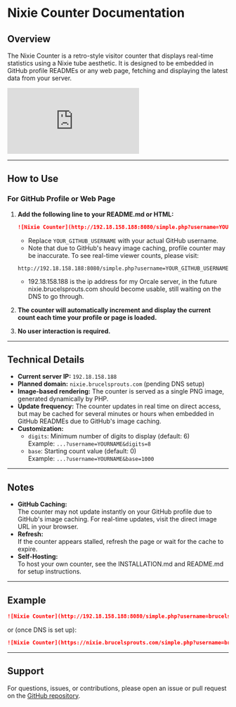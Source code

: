  # Nixie Counter Documentation

## Overview
The Nixie Counter is a retro-style visitor counter that displays real-time statistics using a Nixie tube aesthetic. It is designed to be embedded in GitHub profile READMEs or any web page, fetching and displaying the latest data from your server.

![Nixie Counter Example](http://192.18.158.188:8080/simple.php?username=nixiereadme)

---

## How to Use

### For GitHub Profile or Web Page

1. **Add the following line to your README.md or HTML:**
   ```markdown
   ![Nixie Counter](http://192.18.158.188:8080/simple.php?username=YOUR_GITHUB_USERNAME)
   ```
   - Replace `YOUR_GITHUB_USERNAME` with your actual GitHub username.
   - Note that due to GitHub's heavy image caching, profile counter may be inaccurate. To see real-time viewer counts, please visit:
   ```
   http://192.18.158.188:8080/simple.php?username=YOUR_GITHUB_USERNAME
   ```
   - 192.18.158.188 is the ip address for my Orcale server, in the future nixie.brucelsprouts.com should become usable, still waiting on the DNS to go through.
   

2. **The counter will automatically increment and display the current count each time your profile or page is loaded.**
3. **No user interaction is required.**

---

## Technical Details

- **Current server IP:** `192.18.158.188`
- **Planned domain:** `nixie.brucelsprouts.com` (pending DNS setup)
- **Image-based rendering:** The counter is served as a single PNG image, generated dynamically by PHP.
- **Update frequency:** The counter updates in real time on direct access, but may be cached for several minutes or hours when embedded in GitHub READMEs due to GitHub's image caching.
- **Customization:**  
  - `digits`: Minimum number of digits to display (default: 6)  
    Example: `...?username=YOURNAME&digits=8`
  - `base`: Starting count value (default: 0)  
    Example: `...?username=YOURNAME&base=1000`

---

## Notes

- **GitHub Caching:**  
  The counter may not update instantly on your GitHub profile due to GitHub's image caching. For real-time updates, visit the direct image URL in your browser.
- **Refresh:**  
  If the counter appears stalled, refresh the page or wait for the cache to expire.
- **Self-Hosting:**  
  To host your own counter, see the INSTALLATION.md and README.md for setup instructions.

---

## Example

```markdown
![Nixie Counter](http://192.18.158.188:8080/simple.php?username=brucelsprouts)
```
or (once DNS is set up):
```markdown
![Nixie Counter](https://nixie.brucelsprouts.com/simple.php?username=brucelsprouts)
```

---

## Support

For questions, issues, or contributions, please open an issue or pull request on the [GitHub repository](https://github.com/brucelsprouts/nixiecreadme).
